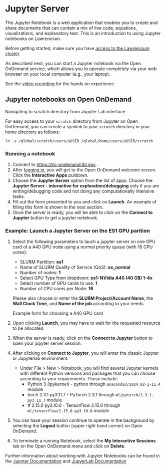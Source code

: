 # Jupyter Server

The Jupyter Notebook is a web application that enables you to create and share documents that can contain a mix of live code, equations, visualizations, and explanatory text. This is an introduction to using Jupyter notebooks on Lawrencium.

Before getting started, make sure you have [access to the Lawrencium cluster](../../accounts/project-accounts/).

As described next, you can start a Jupyter notebook via the Open OnDemand service, which allows you to operate completely via your web browser on your local computer (e.g., your laptop).

See the [video recording](https://youtu.be/vFdpvpGUzFs) for the hands on experience.

## Jupyter notebooks on Open OnDemand

Navigating to scratch directory from Jupyter Lab interface

For easy access to your `scratch` directory from Jupyter on Open OnDemand, you can create a symlink to your `scratch` directory in your home directory as follows:

```
ln -s /global/scratch/users/$USER /global/home/users/$USER/scratch

```

### Running a notebook

1. Connect to <https://lrc-ondemand.lbl.gov> .
1. After [logging in](../overview/), you will get to the Open OnDemand welcome screen. Click the **Interactive Apps** pulldown.
1. Choose the **Jupyter Server** option from the list of apps. Choose the **Jupyter Server - interactive for exploration/debugging** only if you are writing/debugging code and not doing any computationally intensive tasks.
1. Fill out the form presented to you and click on **Launch**. An example of filling this form is shown in the next section.
1. Once the server is ready, you will be able to click on the **Connect to Jupyter** button to get a jupyter notebook.

### Example: Launch a Jupyter Server on the ES1 GPU parition

1. Select the following parameters to lauch a jupyter server on one GPU card of a A40 GPU node using a normal priority queue (with 16 CPU cores):

   - SLURM Partition: **es1**
   - Name of SLURM Quality of Service (QoS): **es_normal**
   - Number of nodes: **1**
   - Select GPU Type from dropdown: **es1: NVidia A40 (40 GB) 1-4x**
   - Select number of GPU cards to use: **1**
   - Number of CPU cores per Node: **16**

   Please also choose or enter the **SLURM Project/Account Name**, the **Wall Clock Time**, and **Name of the job** according to your needs.

   Example form for choosing a A40 GPU card

1. Upon clicking **Launch**, you may have to wait for the requested resource to be allocated.

1. When the server is ready, click on the **Connect to Jupyter** button to open your jupyter server session.

1. After clicking on **Connect to Jupyter**, you will enter the classic Jupyter or Jupyterlab environment.

   - Under File > New > Notebook, you will find several Jupyter kernels with different Python versions and packages that you can choose according to your requirements. These include:
     - Python 3 (ipykernel) - python through `anaconda3/2024.02-1-11.4` module
     - torch 2.3.1 py3.11.7 - PyTorch 2.3.1 through `ml/pytorch/2.3.1-py3.11.7` module
     - tf 2.15.0 py3.10.0 - TensorFlow 2.15.0 through `ml/tensorflow/2.15.0-py3.10.0` module

1. You can have your session continue to operate in the background by selecting the **Logout** button (upper right hand corner) on Open OnDemand.

1. To terminate a running Notebook, select the **My Interactive Sessions** tab on the Open OnDemand menu and click on **Delete**.

Further information about working with Jupyter Notebooks can be found in the [Jupyter Documentation](https://docs.jupyter.org/en/latest/) and [JupyerLab Documentation](https://jupyterlab.readthedocs.io/en/latest/)
